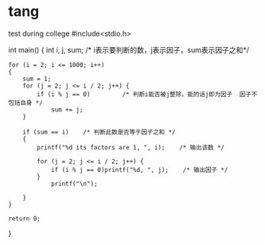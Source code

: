 # tang
test during college
#include<stdio.h>

int main()
{
	int i, j, sum;      /* i表示要判断的数，j表示因子，sum表示因子之和*/

	for (i = 2; i <= 1000; i++)
	{
		sum = 1;
		for (j = 2; j <= i / 2; j++) {
			if (i % j == 0)         /* 判断i能否被j整除，能的话j即为因子  因子不包括自身 */
				sum += j;
		}

		if (sum == i)    /* 判断此数是否等于因子之和 */
		{
			printf("%d its factors are 1, ", i);    /* 输出该数 */

			for (j = 2; j <= i / 2; j++) {
				if (i % j == 0)printf("%d, ", j);    /* 输出因子 */
			}
				printf("\n");
			
		}
	}

	return 0;
}
